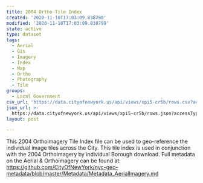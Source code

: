 ```yaml
---
title: 2004 Ortho Tile Index
created: '2020-11-10T17:03:09.838788'
modified: '2020-11-10T17:03:09.838799'
state: active
type: dataset
tags:
  - Aerial
  - Gis
  - Imagery
  - Index
  - Map
  - Ortho
  - Photography
  - Tile
groups:
  - Local Government
csv_url: 'https://data.cityofnewyork.us/api/views/xpi5-cr5b/rows.csv?accessType=DOWNLOAD'
json_url: >-
  https://data.cityofnewyork.us/api/views/xpi5-cr5b/rows.json?accessType=DOWNLOAD
layout: post

---
```

This 2004 Orthoimagery Tile Index file can be used to geo-reference the individual image tiles across the City. This tile index is used in conjunction with the 2004 Orthoimagery by individual Borough download. Full metadata on the Aerial & Orthoimagery can be found at: https://github.com/CityOfNewYork/nyc-geo-metadata/blob/master/Metadata/Metadata_AerialImagery.md
